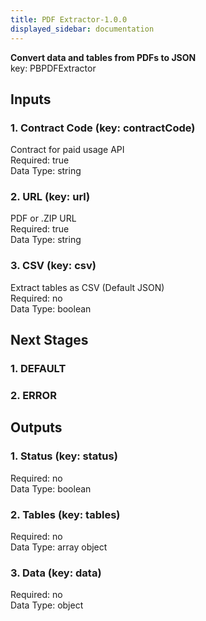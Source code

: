 ```yaml
---  
title: PDF Extractor-1.0.0  
displayed_sidebar: documentation  
---  
```

**Convert data and tables from PDFs to JSON**  
key: PBPDFExtractor  
  
## Inputs  
### 1. Contract Code (key: contractCode)  
Contract for paid usage API  
Required: true  
Data Type: string   
### 2. URL (key: url)  
PDF or .ZIP URL  
Required: true  
Data Type: string   
### 3. CSV (key: csv)  
Extract tables as CSV (Default JSON)  
Required: no  
Data Type: boolean   
## Next Stages  
### 1. DEFAULT  
  
### 2. ERROR  
  
## Outputs  
### 1. Status (key: status)  
  
Required: no  
Data Type: boolean   
### 2. Tables (key: tables)  
  
Required: no  
Data Type: array object  
### 3. Data (key: data)  
  
Required: no  
Data Type: object 